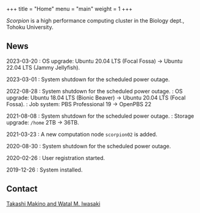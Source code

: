 +++
title = "Home"
menu = "main"
weight = 1
+++

*Scorpion* is a high performance computing cluster in the Biology dept., Tohoku University.

## News

2023-03-20
: OS upgrade: Ubuntu 20.04 LTS (Focal Fossa) → Ubuntu 22.04 LTS (Jammy Jellyfish).

2023-03-01
: System shutdown for the scheduled power outage.

2022-08-28
: System shutdown for the scheduled power outage.
: OS upgrade: Ubuntu 18.04 LTS (Bionic Beaver) → Ubuntu 20.04 LTS (Focal Fossa).
: Job system: PBS Professional 19 → OpenPBS 22

2021-08-08
: System shutdown for the scheduled power outage.
: Storage upgrade: `/home` 2TB → 36TB.

2021-03-23
: A new computation node `scorpion02` is added.

2020-08-30
: System shutdown for the scheduled power outage.

2020-02-26
: User registration started.

2019-12-26
: System installed.


## Contact

[Takashi Makino and Watal M. Iwasaki](mailto:tamakino@tohoku.ac.jp,heavywatal@tohoku.ac.jp?subject=[hpc-scorpion])
